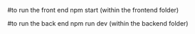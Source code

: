 #to run the front end
npm start (within the frontend folder)

#to run the back end 
npm run dev (within the backend folder)